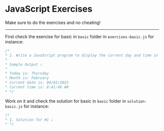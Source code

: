 # JavaScript Exercises

Make sure to do the exercises and no cheating!

-----------------

First check the exercise for basic in `basic` folder in `exercises-basic.js` for instance:

```javascript
/*
* 1. Write a JavaScript program to display the current day and time in the following format:
*
* Sample Output ↓
*
* Today is: Thursday
* Month is: February
* Current date is: 04/02/2023
* Current time is: 8:41:48 AM
* */
```
Work on it and check the solution for basic in `basic` folder in `solution-basic.js` for instance:

```javascript
/*
* 1. Solution for #1 ↓
* */
```
